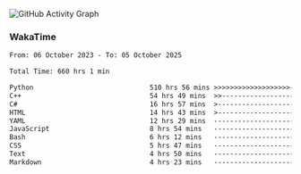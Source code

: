![GitHub Activity Graph](https://github-readme-activity-graph.vercel.app/graph?username=wiserin&theme=tokyo-night)


### WakaTime

<!--START_SECTION:waka-->

```txt
From: 06 October 2023 - To: 05 October 2025

Total Time: 660 hrs 1 min

Python                             510 hrs 56 mins >>>>>>>>>>>>>>>>>>>------   77.17 %
C++                                54 hrs 49 mins  >>-----------------------   08.28 %
C#                                 16 hrs 57 mins  >------------------------   02.56 %
HTML                               14 hrs 43 mins  >------------------------   02.23 %
YAML                               12 hrs 29 mins  -------------------------   01.89 %
JavaScript                         8 hrs 54 mins   -------------------------   01.35 %
Bash                               6 hrs 12 mins   -------------------------   00.94 %
CSS                                5 hrs 47 mins   -------------------------   00.87 %
Text                               4 hrs 50 mins   -------------------------   00.73 %
Markdown                           4 hrs 23 mins   -------------------------   00.66 %
```

<!--END_SECTION:waka-->
